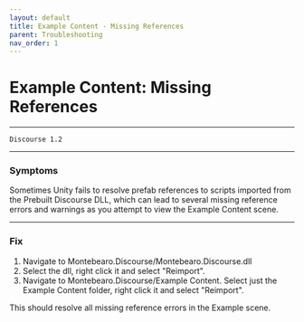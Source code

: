 ```yaml
---
layout: default
title: Example Content - Missing References
parent: Troubleshooting
nav_order: 1
---
```


# Example Content: Missing References
---
```
Discourse 1.2
```
---

### Symptoms

Sometimes Unity fails to resolve prefab references to scripts imported from the Prebuilt Discourse DLL, which can lead to several missing reference errors and warnings as you attempt to view the Example Content scene.

---

### Fix

1. Navigate to Montebearo.Discourse/Montebearo.Discourse.dll
2. Select the dll, right click it and select "Reimport".
3. Navigate to Montebearo.Discourse/Example Content. Select just the Example Content folder, right click it and select "Reimport".


This should resolve all missing reference errors in the Example scene.